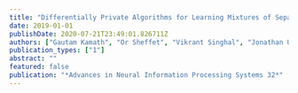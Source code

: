 ```yaml
---
title: "Differentially Private Algorithms for Learning Mixtures of Separated Gaussians"
date: 2019-01-01
publishDate: 2020-07-21T23:49:01.826711Z
authors: ["Gautam Kamath", "Or Sheffet", "Vikrant Singhal", "Jonathan Ullman"]
publication_types: ["1"]
abstract: ""
featured: false
publication: "*Advances in Neural Information Processing Systems 32*"
---
```


